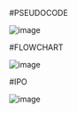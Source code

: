 #PSEUDOCODE

![image](https://github.com/user-attachments/assets/220f4ecb-944d-43c2-9cf1-629bd27f17aa)

#FLOWCHART

![image](https://github.com/user-attachments/assets/6c5faddf-c1bf-4467-9746-4d96fa7ae128)

#IPO

![image](https://github.com/user-attachments/assets/2fdaac32-43c6-4b0c-bb7f-fb1d91c6b409)

